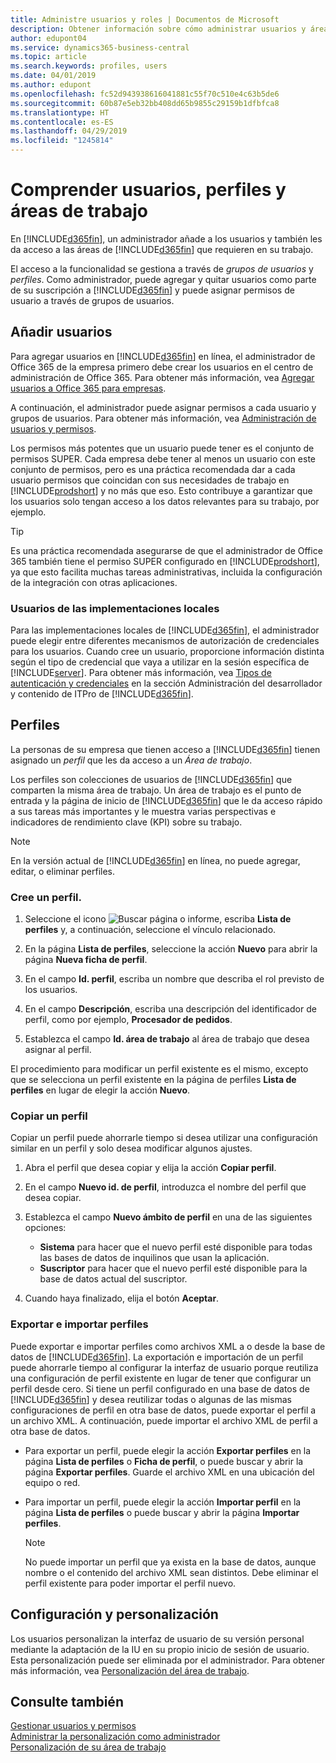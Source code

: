 ```yaml
---
title: Administre usuarios y roles | Documentos de Microsoft
description: Obtener información sobre cómo administrar usuarios y áreas de trabajo en Business Central.
author: edupont04
ms.service: dynamics365-business-central
ms.topic: article
ms.search.keywords: profiles, users
ms.date: 04/01/2019
ms.author: edupont
ms.openlocfilehash: fc52d943938616041881c55f70c510e4c63b5de6
ms.sourcegitcommit: 60b87e5eb32bb408dd65b9855c29159b1dfbfca8
ms.translationtype: HT
ms.contentlocale: es-ES
ms.lasthandoff: 04/29/2019
ms.locfileid: "1245814"
---
```

# <a name="understanding-users-profiles-and-role-centers"></a>Comprender usuarios, perfiles y áreas de trabajo

En [!INCLUDE[d365fin](includes/d365fin_md.md)], un administrador añade a los usuarios y también les da acceso a las áreas de [!INCLUDE[d365fin](includes/d365fin_md.md)] que requieren en su trabajo.  

El acceso a la funcionalidad se gestiona a través de *grupos de usuarios* y *perfiles*. Como administrador, puede agregar y quitar usuarios como parte de su suscripción a [!INCLUDE[d365fin](includes/d365fin_md.md)] y puede asignar permisos de usuario a través de grupos de usuarios.  

## <a name="adding-users"></a>Añadir usuarios

Para agregar usuarios en [!INCLUDE[d365fin](includes/d365fin_md.md)] en línea, el administrador de Office 365 de la empresa primero debe crear los usuarios en el centro de administración de Office 365. Para obtener más información, vea [Agregar usuarios a Office 365 para empresas](https://aka.ms/CreateOffice365Users).

A continuación, el administrador puede asignar permisos a cada usuario y grupos de usuarios. Para obtener más información, vea [Administración de usuarios y permisos](ui-how-users-permissions.md).  

Los permisos más potentes que un usuario puede tener es el conjunto de permisos SUPER. Cada empresa debe tener al menos un usuario con este conjunto de permisos, pero es una práctica recomendada dar a cada usuario permisos que coincidan con sus necesidades de trabajo en [!INCLUDE[prodshort](includes/prodshort.md)] y no más que eso. Esto contribuye a garantizar que los usuarios solo tengan acceso a los datos relevantes para su trabajo, por ejemplo.  

> [!TIP]
> Es una práctica recomendada asegurarse de que el administrador de Office 365 también tiene el permiso SUPER configurado en [!INCLUDE[prodshort](includes/prodshort.md)], ya que esto facilita muchas tareas administrativas, incluida la configuración de la integración con otras aplicaciones.

### <a name="users-of-on-premises-deployments"></a>Usuarios de las implementaciones locales

Para las implementaciones locales de [!INCLUDE[d365fin](includes/d365fin_md.md)], el administrador puede elegir entre diferentes mecanismos de autorización de credenciales para los usuarios. Cuando cree un usuario, proporcione información distinta según el tipo de credencial que vaya a utilizar en la sesión específica de [!INCLUDE[server](includes/server.md)]. Para obtener más información, vea [Tipos de autenticación y credenciales](/dynamics365/business-central/dev-itpro/administration/users-credential-types) en la sección Administración del desarrollador y contenido de ITPro de [!INCLUDE[d365fin](includes/d365fin_md.md)].  

## <a name="profiles"></a>Perfiles

La personas de su empresa que tienen acceso a [!INCLUDE[d365fin](includes/d365fin_md.md)] tienen asignado un *perfil* que les da acceso a un *Área de trabajo*.

Los perfiles son colecciones de usuarios de [!INCLUDE[d365fin](includes/d365fin_md.md)] que comparten la misma área de trabajo. Un área de trabajo es el punto de entrada y la página de inicio de [!INCLUDE[d365fin](includes/d365fin_md.md)] que le da acceso rápido a sus tareas más importantes y le muestra varias perspectivas e indicadores de rendimiento clave (KPI) sobre su trabajo.  

> [!NOTE]  
>  En la versión actual de [!INCLUDE[d365fin](includes/d365fin_md.md)] en línea, no puede agregar, editar, o eliminar perfiles.  

### <a name="create-a-profile"></a><a name="CreateProfile"></a>Cree un perfil.

1.  Seleccione el icono ![Buscar página o informe](media/ui-search/search_small.png "icono Buscar página o informe"), escriba **Lista de perfiles** y, a continuación, seleccione el vínculo relacionado.  

2.  En la página **Lista de perfiles**, seleccione la acción **Nuevo** para abrir la página **Nueva ficha de perfil**.  

3.  En el campo **Id. perfil**, escriba un nombre que describa el rol previsto de los usuarios.  

4.  En el campo **Descripción**, escriba una descripción del identificador de perfil, como por ejemplo, **Procesador de pedidos**.  

5.  Establezca el campo **Id. área de trabajo** al área de trabajo que desea asignar al perfil.  

El procedimiento para modificar un perfil existente es el mismo, excepto que se selecciona un perfil existente en la página de perfiles **Lista de perfiles** en lugar de elegir la acción **Nuevo**.  


### <a name="copy-a-profile"></a>Copiar un perfil
Copiar un perfil puede ahorrarle tiempo si desea utilizar una configuración similar en un perfil y solo desea modificar algunos ajustes.

1.  Abra el perfil que desea copiar y elija la acción **Copiar perfil**.

2.  En el campo **Nuevo id. de perfil**, introduzca el nombre del perfil que desea copiar.

3.  Establezca el campo **Nuevo ámbito de perfil** en una de las siguientes opciones:

    - **Sistema** para hacer que el nuevo perfil esté disponible para todas las bases de datos de inquilinos que usan la aplicación.
    - **Suscriptor** para hacer que el nuevo perfil esté disponible para la base de datos actual del suscriptor.
4. Cuando haya finalizado, elija el botón **Aceptar**.

### <a name="export-and-import-profiles"></a><a name="ExportImportProfile"></a>Exportar e importar perfiles

Puede exportar e importar perfiles como archivos XML a o desde la base de datos de [!INCLUDE[d365fin](includes/d365fin_md.md)]. La exportación e importación de un perfil puede ahorrarle tiempo al configurar la interfaz de usuario porque reutiliza una configuración de perfil existente en lugar de tener que configurar un perfil desde cero. Si tiene un perfil configurado en una base de datos de [!INCLUDE[d365fin](includes/d365fin_md.md)] y desea reutilizar todas o algunas de las mismas configuraciones de perfil en otra base de datos, puede exportar el perfil a un archivo XML. A continuación, puede importar el archivo XML de perfil a otra base de datos.

-   Para exportar un perfil, puede elegir la acción **Exportar perfiles** en la página **Lista de perfiles** o **Ficha de perfil**, o puede buscar y abrir la página **Exportar perfiles**. Guarde el archivo XML en una ubicación del equipo o red.

-   Para importar un perfil, puede elegir la acción **Importar perfil** en la página **Lista de perfiles** o puede buscar y abrir la página **Importar perfiles**. 

    > [!NOTE]  
    >  No puede importar un perfil que ya exista en la base de datos, aunque nombre o el contenido del archivo XML sean distintos. Debe eliminar el perfil existente para poder importar el perfil nuevo.


## <a name="configuration-and-personalization"></a>Configuración y personalización
<!--The concept of UI customization in [!INCLUDE[d365fin](includes/d365fin_md.md)] is divided in two:  

-   Configuration, performed by the administrator  

-   Personalization, performed by users  

The administrator configures the user interface for multiple users by customizing the user interface for a profile that the users are assigned to.  -->

Los usuarios personalizan la interfaz de usuario de su versión personal mediante la adaptación de la IU en su propio inicio de sesión de usuario. Esta personalización puede ser eliminada por el administrador. Para obtener más información, vea [Personalización del área de trabajo](ui-personalization-user.md).  

## <a name="see-also"></a>Consulte también  
[Gestionar usuarios y permisos](ui-how-users-permissions.md)  
[Administrar la personalización como administrador](ui-personalization-manage.md)  
[Personalización de su área de trabajo](ui-personalization-user.md)  
